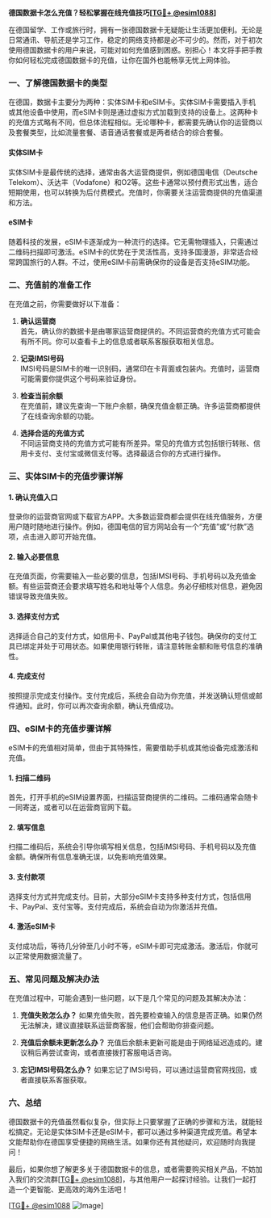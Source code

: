 **德国数据卡怎么充值？轻松掌握在线充值技巧[[TG💪+ @esim1088](https://t.me/s/esim1088)]**

在德国留学、工作或旅行时，拥有一张德国数据卡无疑能让生活更加便利。无论是日常通讯、导航还是学习工作，稳定的网络支持都是必不可少的。然而，对于初次使用德国数据卡的用户来说，可能对如何充值感到困惑。别担心！本文将手把手教你如何轻松完成德国数据卡的充值，让你在国外也能畅享无忧上网体验。

### 一、了解德国数据卡的类型

在德国，数据卡主要分为两种：实体SIM卡和eSIM卡。实体SIM卡需要插入手机或其他设备中使用，而eSIM卡则是通过虚拟方式加载到支持的设备上。这两种卡的充值方式略有不同，但总体流程相似。无论哪种卡，都需要先确认你的运营商以及套餐类型，比如流量套餐、语音通话套餐或是两者结合的综合套餐。

#### 实体SIM卡
实体SIM卡是最传统的选择，通常由各大运营商提供，例如德国电信（Deutsche Telekom）、沃达丰（Vodafone）和O2等。这些卡通常以预付费形式出售，适合短期使用，也可以转换为后付费模式。充值时，你需要关注运营商提供的充值渠道和方法。

#### eSIM卡
随着科技的发展，eSIM卡逐渐成为一种流行的选择。它无需物理插入，只需通过二维码扫描即可激活。eSIM卡的优势在于灵活性高，支持多国漫游，非常适合经常跨国旅行的人群。不过，使用eSIM卡前需确保你的设备是否支持eSIM功能。

### 二、充值前的准备工作

在充值之前，你需要做好以下准备：

1. **确认运营商**  
   首先，确认你的数据卡是由哪家运营商提供的。不同运营商的充值方式可能会有所不同。你可以查看卡上的信息或者联系客服获取相关信息。

2. **记录IMSI号码**  
   IMSI号码是SIM卡的唯一识别码，通常印在卡背面或包装内。充值时，运营商可能需要你提供这个号码来验证身份。

3. **检查当前余额**  
   在充值前，建议先查询一下账户余额，确保充值金额正确。许多运营商都提供了在线查询余额的功能。

4. **选择合适的充值方式**  
   不同运营商支持的充值方式可能有所差异。常见的充值方式包括银行转账、信用卡支付、支付宝或微信支付等。选择最适合你的方式进行操作。

### 三、实体SIM卡的充值步骤详解

#### 1. 确认充值入口
登录你的运营商官网或下载官方APP。大多数运营商都会提供在线充值服务，方便用户随时随地进行操作。例如，德国电信的官方网站会有一个“充值”或“付款”选项，点击进入即可开始充值。

#### 2. 输入必要信息
在充值页面，你需要输入一些必要的信息，包括IMSI号码、手机号码以及充值金额。有些运营商还会要求填写姓名和地址等个人信息。务必仔细核对信息，避免因错误导致充值失败。

#### 3. 选择支付方式
选择适合自己的支付方式，如信用卡、PayPal或其他电子钱包。确保你的支付工具已绑定并处于可用状态。如果使用银行转账，请注意转账金额和账号信息的准确性。

#### 4. 完成支付
按照提示完成支付操作。支付完成后，系统会自动为你充值，并发送确认短信或邮件通知。此时，你可以再次查询余额，确认充值成功。

### 四、eSIM卡的充值步骤详解

eSIM卡的充值相对简单，但由于其特殊性，需要借助手机或其他设备完成激活和充值。

#### 1. 扫描二维码
首先，打开手机的eSIM设置界面，扫描运营商提供的二维码。二维码通常会随卡一同寄送，或者可以在运营商官网下载。

#### 2. 填写信息
扫描二维码后，系统会引导你填写相关信息，包括IMSI号码、手机号码以及充值金额。确保所有信息准确无误，以免影响充值效果。

#### 3. 支付款项
选择支付方式并完成支付。目前，大部分eSIM卡支持多种支付方式，包括信用卡、PayPal、支付宝等。支付完成后，系统会自动为你激活并充值。

#### 4. 激活eSIM卡
支付成功后，等待几分钟至几小时不等，eSIM卡即可完成激活。激活后，你就可以正常使用数据流量了。

### 五、常见问题及解决办法

在充值过程中，可能会遇到一些问题，以下是几个常见的问题及其解决办法：

1. **充值失败怎么办？**
   如果充值失败，首先要检查输入的信息是否正确。如果仍然无法解决，建议直接联系运营商客服，他们会帮助你排查问题。

2. **充值后余额未更新怎么办？**
   充值后余额未更新可能是由于网络延迟造成的。建议稍后再尝试查询，或者直接拨打客服电话咨询。

3. **忘记IMSI号码怎么办？**
   如果忘记了IMSI号码，可以通过运营商官网找回，或者直接联系客服获取。

### 六、总结

德国数据卡的充值虽然看似复杂，但实际上只要掌握了正确的步骤和方法，就能轻松搞定。无论是实体SIM卡还是eSIM卡，都可以通过多种渠道完成充值。希望本文能帮助你在德国享受便捷的网络生活。如果你还有其他疑问，欢迎随时向我提问！

最后，如果你想了解更多关于德国数据卡的信息，或者需要购买相关产品，不妨加入我们的交流群[[TG💪+ @esim1088](https://t.me/s/esim1088)]，与其他用户一起探讨经验。让我们一起打造一个更智能、更高效的海外生活吧！

[[TG💪+ @esim1088](https://t.me/s/esim1088) ![Image](https://i.postimg.cc/4NQfJmqS/Snipaste-2025-05-13-00-14-12.png)]